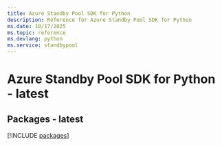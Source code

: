 ```yaml
---
title: Azure Standby Pool SDK for Python
description: Reference for Azure Standby Pool SDK for Python
ms.date: 10/17/2025
ms.topic: reference
ms.devlang: python
ms.service: standbypool
---
```

# Azure Standby Pool SDK for Python - latest
## Packages - latest
[!INCLUDE [packages](standby-pool-index.md)]